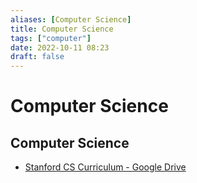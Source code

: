 ```yaml
---
aliases: [Computer Science]
title: Computer Science
tags: ["computer"]
date: 2022-10-11 08:23
draft: false
---
```


# Computer Science

## Computer Science

- [Stanford CS Curriculum - Google Drive](https://docs.google.com/spreadsheets/d/1zfw8nPvJeewxcFUBpKUKmAVE8PjnJI7H0CKimdQXxr0/htmlview)
